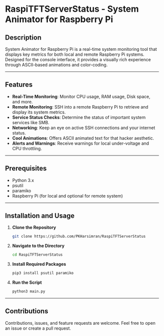 # RaspiTFTServerStatus - System Animator for Raspberry Pi

## Description

System Animator for Raspberry Pi is a real-time system monitoring tool that displays key metrics for both local and remote Raspberry Pi systems. Designed for the console interface, it provides a visually rich experience through ASCII-based animations and color-coding.

---

## Features

- **Real-Time Monitoring**: Monitor CPU usage, RAM usage, Disk space, and more.
- **Remote Monitoring**: SSH into a remote Raspberry Pi to retrieve and display its system metrics.
- **Service Status Checks**: Determine the status of important system services like SMB.
- **Networking**: Keep an eye on active SSH connections and your internet status.
- **Cool Animations**: Offers ASCII animated text for that hacker aesthetic.
- **Alerts and Warnings**: Receive warnings for local under-voltage and CPU throttling.

---

## Prerequisites

- Python 3.x
- psutil
- paramiko
- Raspberry Pi (for local and optional for remote system)

---

## Installation and Usage

1. **Clone the Repository**
    ```bash
    git clone https://github.com/PKHarsimran/RaspiTFTServerStatus
    ```

2. **Navigate to the Directory**
    ```bash
    cd RaspiTFTServerStatus
    ```

3. **Install Required Packages**
    ```bash
    pip3 install psutil paramiko
    ```

4. **Run the Script**
    ```bash
    python3 main.py
    ```

---

## Contributions

Contributions, issues, and feature requests are welcome. Feel free to open an issue or create a pull request.

